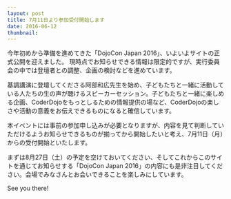 ```yaml
---
layout: post
title: 7月11日より参加受付開始します
date: 2016-06-12
thumbnail:
---
```


今年初めから準備を進めてきた「DojoCon Japan 2016」、いよいよサイトの正式公開を迎えました。
現時点でお知らせできる情報は限定的ですが、実行委員会の中では登壇者との調整、企画の検討などを進めています。

基調講演に登壇してくださる阿部和広先生を始め、子どもたちと一緒に活動している人たちの生の声が聴けるスピーカーセッション。子どもたちと一緒に楽しめる企画、CoderDojoをもっとしるための情報提供の場など、CoderDojoの楽しさや活動の意義をお伝えできるものになると確信しています。

本イベントには事前の参加申し込みが必要となりますが、内容を見て判断していただけるようお知らせできるものが揃ってから開始したいと考え、7月11日（月）からの受付開始といたします。

まずは8月27日（土）の予定を空けておいてください、そしてこれからこのサイトを通じてお知らせする「DojoCon Japan 2016」の内容にも是非注目してください。会場でみなさんとお会いできることを楽しみにしています。

See you there!